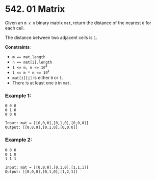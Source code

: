 # 542. 01 Matrix

Given an `m x n` binary matrix `mat`, return the distance of the nearest `0` for each cell.

The distance between two adjacent cells is `1`.

**Constraints**:
- `m == mat.length`
- `n == mat[i].length`
- <code>1 <= m, n <= 10<sup>4</sup></code>
- <code>1 <= m * n <= 10<sup>4</sup></code>
- `mat[i][j]` is either `0` or `1`.
- There is at least one `0` in `mat`.

### Example 1:
```
0 0 0
0 1 0
0 0 0

Input: mat = [[0,0,0],[0,1,0],[0,0,0]]
Output: [[0,0,0],[0,1,0],[0,0,0]]
```

### Example 2:
```
0 0 0
0 1 0
1 1 1

Input: mat = [[0,0,0],[0,1,0],[1,1,1]]
Output: [[0,0,0],[0,1,0],[1,2,1]]
```
